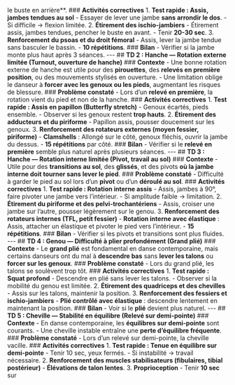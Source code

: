 le buste en arrière**. ### **Activités correctives** 1. **Test rapide : Assis, jambes tendues au sol** - Essayer de lever une jambe **sans arrondir le dos**. - Si difficile → flexion limitée. 2. **Étirement des ischio-jambiers** - Étirement assis, jambes tendues, pencher le buste en avant. - Tenir **20-30 sec**. 3. **Renforcement du psoas et du droit fémoral** - Assis, lever la jambe tendue sans basculer le bassin. - **10 répétitions**. ### **Bilan** - Vérifier si la jambe monte plus haut après 3 séances. --- ## **TD 2 : Hanche — Rotation externe limitée (Turnout, ouverture de hanche)** ### **Contexte** - Une bonne rotation externe de hanche est utile pour des **pirouettes**, des **relevés en première position**, ou des mouvements stylisés en ouverture. - Une limitation oblige le danseur à **forcer avec les genoux ou les pieds**, augmentant les risques de blessure. ### **Problème constaté** - Lors d’un **relevé en première**, la rotation vient du pied et non de la hanche. ### **Activités correctives** 1. **Test rapide : Assis en papillon (Butterfly stretch)** - Genoux écartés, pieds ensemble. - Observer si les genoux restent **trop hauts**. 2. **Étirement des adducteurs et du piriforme** - Papillon assis, pousser doucement sur les genoux. 3. **Renforcement des rotateurs externes (moyen fessier, piriforme)** - **Clamshells** : Allongé sur le côté, genoux fléchis, ouvrir la jambe du dessus. - **15 répétitions** par côté. ### **Bilan** - Vérifier si le **relevé en première** semble plus naturel après plusieurs séances. --- ## **TD 3 : Hanche — Rotation interne limitée (Pivot, travail au sol)** ### **Contexte** - Utile pour des **transitions au sol**, des **glissés**, et des pivots **où la jambe interne doit tourner sans lever le pied**. ### **Problème constaté** - Difficulté à garder le pied au sol lors d’un **pivot** ou d’un **déroulé au sol**. ### **Activités correctives** 1. **Test rapide : Rotation interne assis** - Assis, jambes à 90°, faire pivoter une jambe vers l’intérieur. - Si amplitude faible → limitation. 2. **Étirement du piriforme et des pelvi-trochantériens** - Assis, croiser une jambe sur l’autre, pousser légèrement sur le genou. 3. **Renforcement des rotateurs internes (TFL, petit fessier)** - **Rotation interne avec élastique** : Assis, attacher un élastique et pivoter le pied vers l’intérieur. - **15 répétitions**. ### **Bilan** - Vérifier si les pivots et transitions sont plus fluides. --- ## **TD 4 : Genou — Difficulté à plier profondément (Grand plié)** ### **Contexte** - Le **grand plié** est fondamental en danse contemporaine, mais certains danseurs ont du mal à **descendre bas** sans **lever les talons** ou **forcer sur les genoux**. ### **Problème constaté** - Lors du grand plié, les talons se soulèvent trop tôt. ### **Activités correctives** 1. **Test rapide : Squat profond** - Descendre en plié sans lever les talons. - Observer si la mobilité du genou est limitée. 2. **Étirement des quadriceps et des chevilles** - Assis sur les talons, maintenir la position. 3. **Renforcement des fessiers et ischio-jambiers** - **Plié contrôlé avec élastique** : descendre lentement en maintenant la position. ### **Bilan** - Voir si le **plié** devient plus naturel. --- ## **TD 5 : Cheville — Stabilité en équilibre (Relevé sur demi-pointe)** ### **Contexte** - En danse contemporaine, les **équilibres sur demi-pointe** sont courants. - Une cheville instable entraîne une **perte d’équilibre fréquente**. ### **Problème constaté** - Lors d’un relevé sur demi-pointe, la cheville vacille. ### **Activités correctives** 1. **Test rapide : Tenue en équilibre sur demi-pointe** - Tenir 10 sec, yeux fermés. - Si instabilité → travail nécessaire. 2. **Renforcement des muscles stabilisateurs (fibulaires, tibial postérieur)** - **Élévations de talon lentes**. 3. **Proprioception** - Tenir **10 sec** sur
